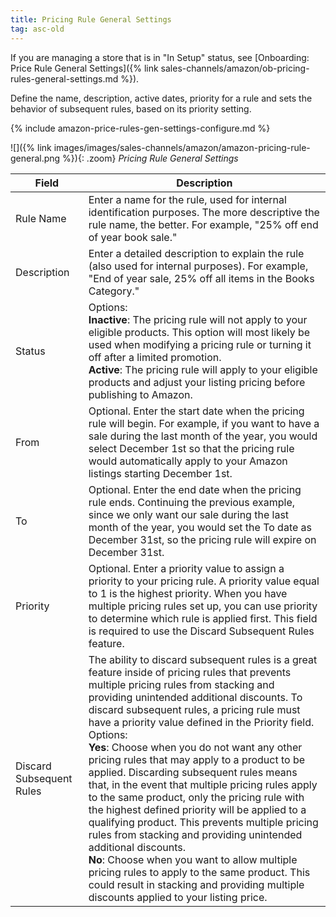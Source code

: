 ```yaml
---
title: Pricing Rule General Settings
tag: asc-old
---
```



If you are managing a store that is in "In Setup" status, see [Onboarding: Price Rule General Settings]({% link sales-channels/amazon/ob-pricing-rules-general-settings.md %}).

Define the name, description, active dates, priority for a rule and sets the behavior of subsequent rules, based on its priority setting.

{% include amazon-price-rules-gen-settings-configure.md %}

![]({% link images/images/sales-channels/amazon/amazon-pricing-rule-general.png %}){: .zoom}
_Pricing Rule General Settings_


|Field|Description|
|---|---|
|Rule Name|Enter a name for the rule, used for internal identification purposes. The more descriptive the rule name, the better. For example, "25% off end of year book sale."|
|Description|Enter a detailed description to explain the rule (also used for internal purposes). For example, "End of year sale, 25% off all items in the Books Category."|
|Status|Options:<br>**Inactive**: The pricing rule will not apply to your eligible products. This option will most likely be used when modifying a pricing rule or turning it off after a limited promotion.<br>**Active**: The pricing rule will apply to your eligible products and adjust your listing pricing before publishing to Amazon.|
|From|Optional. Enter the start date when the pricing rule will begin. For example, if you want to have a sale during the last month of the year, you would select December 1st so that the pricing rule would automatically apply to your Amazon listings starting December 1st.|
|To|Optional. Enter the end date when the pricing rule ends. Continuing the previous example, since we only want our sale during the last month of the year, you would set the To date as December 31st, so the pricing rule will expire on December 31st.|
|Priority|Optional. Enter a priority value to assign a priority to your pricing rule. A priority value equal to 1 is the highest priority. When you have multiple pricing rules set up, you can use priority to determine which rule is applied first. This field is required to use the Discard Subsequent Rules feature.|
|Discard Subsequent Rules|The ability to discard subsequent rules is a great feature inside of pricing rules that prevents multiple pricing rules from stacking and providing unintended additional discounts. To discard subsequent rules, a pricing rule must have a priority value defined in the Priority field. Options:<br>**Yes**: Choose when you do not want any other pricing rules that may apply to a product to be applied. Discarding subsequent rules means that, in the event that multiple pricing rules apply to the same product, only the pricing rule with the highest defined priority will be applied to a qualifying product. This prevents multiple pricing rules from stacking and providing unintended additional discounts.<br>**No**: Choose when you want to allow multiple pricing rules to apply to the same product. This could result in stacking and providing multiple discounts applied to your listing price.|
